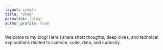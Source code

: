 ```yaml
---
layout: single
title: "Blog"
permalink: /blog/
author_profile: true
---
```


Welcome to my blog! Here I share short thoughts, deep dives, and technical explorations related to science, code, data, and curiosity.

<!-- Contenedor de cards -->
<section id="blog-posts" class="home-cards" style="margin-top: 2.75rem;"></section>

<!-- Inyectamos datos de posts desde Jekyll -->
<script>
  const posts = [
    {% for post in site.posts %}
    {
      url: "{{ post.url | relative_url }}",
      title: {{ post.title | jsonify }},
      excerpt: {{ post.excerpt | strip_html | strip_newlines | truncate: 220 | jsonify }},
      image: "{{ post.header.teaser | default: post.image | default: site.teaser | relative_url }}",
      author: {{ site.author.name | jsonify }},
      avatar: "{{ site.author.avatar | relative_url }}",
      day: "{{ post.date | date: '%d' }}",
      month: "{{ post.date | date: '%B' | upcase }}",
      year: "{{ post.date | date: '%Y' }}"
    }{% unless forloop.last %},{% endunless %}
    {% endfor %}
  ];
</script>

<!-- Construcción de cards (mismo comportamiento que Home) -->
<script>
  (function () {
    const container = document.getElementById('blog-posts');
    if (!container || !Array.isArray(posts)) return;

    /* Utilidades (igual que Home) */
    const BASE = '{{ site.baseurl | default: "" }}';
    function canonicalSlug(pathname) {
      let s = pathname || "/";
      if (BASE && s.startsWith(BASE)) s = s.slice(BASE.length);
      if (!s.startsWith("/")) s = "/" + s;
      s = s.replace(/\/index\.html$/i, "/").replace(/\/{2,}/g, "/");
      if (s !== "/" && !s.endsWith("/")) s += "/";
      return s.toLowerCase();
    }
    function fullUrl(relative) {
      try { return new URL(relative, window.location.origin).toString(); } catch { return relative; }
    }
    function getLocalCount(key) { const v = localStorage.getItem(key); return v ? parseInt(v,10) : 0; }
    function setLocalCount(key, val) { localStorage.setItem(key, String(val)); }
    function getLikeState(slug) { return localStorage.getItem(`like_state_${slug}`) === '1'; }
    function setLikeState(slug, liked) { localStorage.setItem(`like_state_${slug}`, liked ? '1' : '0'); }

    /* Pintado inicial de cards (sin depender del footer) */
    const cards = [];
    posts.forEach(p => {
      const card = document.createElement('article');
      card.className = 'blogcard';

      const imgUrl = p.image && p.image !== "{{ '' | relative_url }}" ? p.image : "/assets/images/placeholder-940x540.png";
      const absoluteUrl = fullUrl(p.url);
      const slug = canonicalSlug(p.url);

      card.innerHTML = `
        <div class="blogcard__thumb"><img src="${imgUrl}" alt=""></div>
        <div class="blogcard__body">
          <h2 class="blogcard__title"><a href="${p.url}">${p.title}</a></h2>
          <div class="blogcard__author">
            <img src="${p.avatar}" alt="${p.author}">
            <span class="blogcard__author-name">${p.author}</span>
          </div>
          <div class="blogcard__sep"></div>
          <p class="blogcard__excerpt">${p.excerpt}</p>
        </div>
        <div class="blogcard__date">
          <span class="day">${p.day}</span>
          <span class="mon">${p.month}</span>
          <span class="year">${p.year}</span>
        </div>
        <ul class="blogcard__actions">
          <li>
            <span class="action action-view action--readonly" title="Views">
              <i class="fa fa-eye"></i> <span class="count" data-role="views">0</span>
            </span>
          </li>
          <li>
            <button class="action action-like" type="button" title="Like">
              <i class="fa fa-heart" data-role="heart"></i> <span class="count" data-role="likes">0</span>
            </button>
          </li>
          <li>
            <button class="action action-share" type="button" title="Share">
              <i class="fa fa-share-alt"></i>
            </button>
          </li>
        </ul>
        <a class="blogcard__fab" href="${p.url}" title="Read"><i class="fa fa-arrow-right"></i></a>
      `;

      const viewsKey  = `views_${slug}`;
      const likesKey  = `likes_${slug}`;
      const viewsEl   = card.querySelector('[data-role="views"]');
      const likesEl   = card.querySelector('[data-role="likes"]');
      const heartIcon = card.querySelector('[data-role="heart"]');
      const likeBtn   = card.querySelector('.action-like');

      /* Estado inicial local */
      viewsEl.textContent = getLocalCount(viewsKey);
      likesEl.textContent = getLocalCount(likesKey);
      if (getLikeState(slug)) heartIcon.classList.add('is-liked');

      /* Like toggle (optimista) + sync */
      likeBtn.addEventListener('click', async () => {
        if (likeBtn.disabled) return; likeBtn.disabled = true;
        const was = getLikeState(slug);
        let l = parseInt(likesEl.textContent || '0', 10);
        if (was) { l = Math.max(0, l - 1); heartIcon.classList.remove('is-liked'); setLikeState(slug, false); }
        else     { l = l + 1;               heartIcon.classList.add('is-liked');    setLikeState(slug, true);  }
        setLocalCount(likesKey, l);
        likesEl.textContent = l;

        try {
          const sb = (window.__supabaseReady && typeof window.__supabaseReady.then === 'function')
            ? await window.__supabaseReady
            : null;
          if (sb) {
            const delta = was ? -1 : 1;
            const { data, error } = await sb.rpc('add_like', { p_slug: slug, p_delta: delta });
            if (!error && data && typeof data[0]?.likes === 'number') {
              likesEl.textContent = String(data[0].likes);
              setLocalCount(likesKey, data[0].likes);
            }
          }
        } catch {}
        likeBtn.disabled = false;
      });

      /* Compartir */
      const shareBtn = card.querySelector('.action-share');
      shareBtn.addEventListener('click', async () => {
        try {
          if (navigator.share) await navigator.share({ title: p.title, url: absoluteUrl });
          else {
            await navigator.clipboard.writeText(absoluteUrl);
            shareBtn.title = 'Link copied!'; setTimeout(() => (shareBtn.title = 'Share'), 1200);
          }
        } catch {}
      });

      container.appendChild(card);
      cards.push({ slug, viewsEl, likesEl, viewsKey, likesKey });
    });

    /* Sincroniza métricas con Supabase cuando esté disponible */
    (async () => {
      try {
        const sb = (window.__supabaseReady && typeof window.__supabaseReady.then === 'function')
          ? await window.__supabaseReady
          : null;
        if (!sb) return;

        const slugs = cards.map(c => c.slug);
        const { data, error } = await sb
          .from('post_metrics')
          .select('slug,views,likes')
          .in('slug', slugs);
        if (error || !Array.isArray(data)) return;

        const map = new Map(data.map(r => [r.slug, r]));
        for (const c of cards) {
          const m = map.get(c.slug);
          if (m) {
            c.viewsEl.textContent = m.views;
            c.likesEl.textContent = m.likes;
            setLocalCount(c.viewsKey, m.views);
            setLocalCount(c.likesKey, m.likes);
          }
        }
      } catch {}
    })();
  })();
</script>
